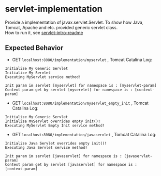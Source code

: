 # servlet-implementation
Provide a implementation of javax.servlet.Servlet. To show how Java, Tomcat, Apache and etc. provided generic servlet class. <br>
How to run it, see [servlet-intro-readme](https://github.com/rsun07/Java_Web/tree/master/servlet-intro#how-to-run-it)

## Expected Behavior
- GET `localhost:8080/implementation/myservlet` , Tomcat Catalina Log:
```
Initialize My Generic Servlet
Initialize My Servlet
Executing MyServlet service method!

Init param in servlet [myservlet] for namespace is : [myservlet-param]
Context param get by servlet [myservlet] for namespace is : [context-param]
```
- GET `localhost:8080/implementation/myservlet_empty_init` , Tomcat Catalina Log:
```
Initialize My Generic Servlet
Initialize MyServlet overrides empty init()!
Executing MyServlet Empty Init service method!
```
- GET `localhost:8080/implementation/javaservlet` , Tomcat Catalina Log:
```
Initialize Java Servlet overrides empty init()!
Executing Java Servlet service method!

Init param in servlet [javaservlet] for namespace is : [javaservlet-param]
Context param get by servlet [javaservlet] for namespace is : [context-param]
```
